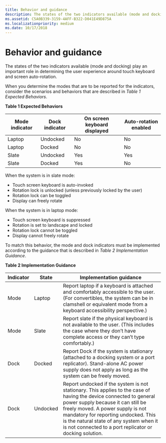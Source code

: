 ```yaml
---
title: Behavior and guidance
description: The states of the two indicators available (mode and docking) play an important role in determining the user experience around touch keyboard and screen auto-rotation.
ms.assetid: C5A0B339-3159-4AFF-B322-D041E49D875A
ms.localizationpriority: medium
ms.date: 10/17/2018
---
```


# Behavior and guidance


The states of the two indicators available (mode and docking) play an important role in determining the user experience around touch keyboard and screen auto-rotation.

When you determine the modes that are to be reported for the indicators, consider the scenarios and behaviors that are described in *Table 1 Expected Behaviors*.

**Table 1 Expected Behaviors**

| Mode indicator | Dock indicator | On screen keyboard displayed | Auto-rotation enabled |
|----------------|----------------|------------------------------|-----------------------|
| Laptop         | Undocked       | No                           | No                    |
| Laptop         | Docked         | No                           | No                    |
| Slate          | Undocked       | Yes                          | Yes                   |
| Slate          | Docked         | Yes                          | No                    |

 

When the system is in slate mode:

-   Touch screen keyboard is auto-invoked
-   Rotation lock is unlocked (unless previously locked by the user)
-   Rotation lock can be toggled
-   Display can freely rotate

When the system is in laptop mode:

-   Touch screen keyboard is suppressed
-   Rotation is set to landscape and locked
-   Rotation lock cannot be toggled
-   Display cannot freely rotate

To match this behavior, the mode and dock indicators must be implemented according to the guidance that is described in *Table 2 Implementation Guidance*.

**Table 2 Implementation Guidance**

| Indicator | State    | Implementation guidance                                                                                                                                                                                                                                                                                                                   |
|-----------|----------|-------------------------------------------------------------------------------------------------------------------------------------------------------------------------------------------------------------------------------------------------------------------------------------------------------------------------------------------|
| Mode      | Laptop   | Report laptop if a keyboard is attached and comfortably accessible to the user. (For convertibles, the system can be in clamshell or equivalent mode from a keyboard accessibility perspective.)                                                                                                                                          |
| Mode      | Slate    | Report slate if the physical keyboard is not available to the user. (This includes the case where they don’t have complete access or they can’t type comfortably.)                                                                                                                                                                        |
| Dock      | Docked   | Report Dock if the system is stationary (attached to a docking system or a port replicator). Stand-alone AC power supply does not apply as long as the system can be freely moved.                                                                                                                                                        |
| Dock      | Undocked | Report undocked if the system is not stationary. This applies to the case of having the device connected to general power supply because it can still be freely moved. A power supply is not mandatory for reporting undocked. This is the natural state of any system when it is not connected to a port replicator or docking solution. |

 

 

 




